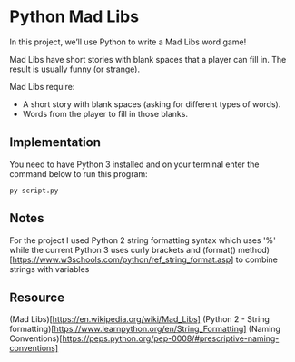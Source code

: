 # Python Mad Libs

In this project, we’ll use Python to write a Mad Libs word game!

Mad Libs have short stories with blank spaces that a player can fill in. The result is usually funny (or strange).

Mad Libs require:

- A short story with blank spaces (asking for different types of words).
- Words from the player to fill in those blanks.

## Implementation

You need to have Python 3 installed and on your terminal enter the command below to run this program:

```shell
py script.py
```

## Notes

For the project I used Python 2 string formatting syntax which uses '%' while the current Python 3 uses curly brackets and (format() method)[https://www.w3schools.com/python/ref_string_format.asp] to combine strings with variables

## Resource

(Mad Libs)[https://en.wikipedia.org/wiki/Mad_Libs]
(Python 2 - String formatting)[https://www.learnpython.org/en/String_Formatting]
(Naming Conventions)[https://peps.python.org/pep-0008/#prescriptive-naming-conventions]
